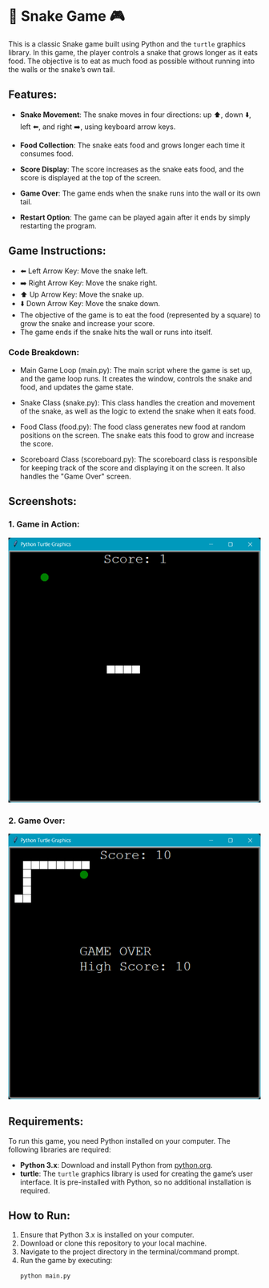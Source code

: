 # 🐍 Snake Game 🎮

This is a classic Snake game built using Python and the `turtle` graphics library. In this game, the player controls a snake that grows longer as it eats food. The objective is to eat as much food as possible without running into the walls or the snake’s own tail.

## Features:
- **Snake Movement**: The snake moves in four directions: up ⬆️, down ⬇️, left ⬅️, and right 
                      ➡️, using keyboard arrow keys.

- **Food Collection**: The snake eats food and grows longer each time it consumes food.
- **Score Display**: The score increases as the snake eats food, and the score is displayed at 
                     the top of the screen.
- **Game Over**: The game ends when the snake runs into the wall or its own tail.
- **Restart Option**: The game can be played again after it ends by simply restarting the                             program.


## Game Instructions:
- ⬅️ Left Arrow Key: Move the snake left.
- ➡️ Right Arrow Key: Move the snake right.
- ⬆️ Up Arrow Key: Move the snake up.
- ⬇️ Down Arrow Key: Move the snake down.
- The objective of the game is to eat the food (represented by a square) to grow the snake and    increase your score.
- The game ends if the snake hits the wall or runs into itself.

### Code Breakdown:  
- Main Game Loop (main.py):
  The main script where the game is set up, and the game loop runs. It creates the window, controls the snake and food, and updates the game state.

- Snake Class (snake.py):
  This class handles the creation and movement of the snake, as well as the logic to extend the snake when it eats food.

- Food Class (food.py):
  The food class generates new food at random positions on the screen. The snake eats this food to grow and increase the score.

- Scoreboard Class (scoreboard.py):
  The scoreboard class is responsible for keeping track of the score and displaying it on the screen. It also handles the "Game Over" screen.

## Screenshots:
### 1. **Game in Action**:
   ![Game Screenshot](https://github.com/dbmurali/Snake_Game/blob/7d58b679d220ffd9c123b56be0d483ca7825a939/start%20game.png)

### 2. **Game Over**:
   ![Game over](https://github.com/dbmurali/Snake_Game/blob/7d58b679d220ffd9c123b56be0d483ca7825a939/snake%20game%20over.png)

## Requirements:
To run this game, you need Python installed on your computer. The following libraries are required:
- **Python 3.x**: Download and install Python from [python.org](https://www.python.org/).
- **turtle**: The `turtle` graphics library is used for creating the game’s user interface. It is pre-installed with Python, so no additional installation is required.

## How to Run:
1. Ensure that Python 3.x is installed on your computer.
2. Download or clone this repository to your local machine.
3. Navigate to the project directory in the terminal/command prompt.
4. Run the game by executing:
   ```bash
   python main.py

